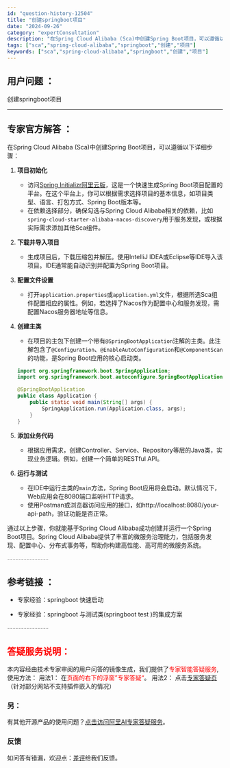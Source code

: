 ```yaml
---
id: "question-history-12504"
title: "创建springboot项目"
date: "2024-09-26"
category: "expertConsultation"
description: "在Spring Cloud Alibaba (Sca)中创建Spring Boot项目，可以遵循以下详细步骤：1. **项目初始化**   - 访问[Spring Initializr阿里云版](https://start.aliyun.com)，这是一个快速生成Spring Boot项目配置的平台"
tags: ["sca","spring-cloud-alibaba","springboot","创建","项目"]
keywords: ["sca","spring-cloud-alibaba","springboot","创建","项目"]
---
```


## 用户问题 ： 
 创建springboot项目  

---------------
## 专家官方解答 ：

在Spring Cloud Alibaba (Sca)中创建Spring Boot项目，可以遵循以下详细步骤：

1. **项目初始化**
   - 访问[Spring Initializr阿里云版](https://start.aliyun.com)，这是一个快速生成Spring Boot项目配置的平台。在这个平台上，你可以根据需求选择项目的基本信息，如项目类型、语言、打包方式、Spring Boot版本等。
   - 在依赖选择部分，确保勾选与Spring Cloud Alibaba相关的依赖，比如`spring-cloud-starter-alibaba-nacos-discovery`用于服务发现，或根据实际需求添加其他Sca组件。

2. **下载并导入项目**
   - 生成项目后，下载压缩包并解压。使用IntelliJ IDEA或Eclipse等IDE导入该项目。IDE通常能自动识别并配置为Spring Boot项目。

3. **配置文件设置**
   - 打开`application.properties`或`application.yml`文件，根据所选Sca组件配置相应的属性。例如，若选择了Nacos作为配置中心和服务发现，需配置Nacos服务器地址等信息。

4. **创建主类**
   - 在项目的主包下创建一个带有`@SpringBootApplication`注解的主类。此注解包含了`@Configuration`、`@EnableAutoConfiguration`和`@ComponentScan`的功能，是Spring Boot应用的核心启动类。
   ```java
   import org.springframework.boot.SpringApplication;
   import org.springframework.boot.autoconfigure.SpringBootApplication;

   @SpringBootApplication
   public class Application {
       public static void main(String[] args) {
           SpringApplication.run(Application.class, args);
       }
   }
   ```

5. **添加业务代码**
   - 根据应用需求，创建Controller、Service、Repository等层的Java类，实现业务逻辑。例如，创建一个简单的RESTful API。

6. **运行与测试**
   - 在IDE中运行主类的`main`方法，Spring Boot应用将会启动。默认情况下，Web应用会在8080端口监听HTTP请求。
   - 使用Postman或浏览器访问应用的接口，如http://localhost:8080/your-api-path，验证功能是否正常。

通过以上步骤，你就能基于Spring Cloud Alibaba成功创建并运行一个Spring Boot项目。Spring Cloud Alibaba提供了丰富的微服务治理能力，包括服务发现、配置中心、分布式事务等，帮助你构建高性能、高可用的微服务系统。


<font color="#949494">---------------</font> 


## 参考链接 ：

* 专家经验：springboot 快速启动 
 
 * 专家经验：springboot 与测试类(springboot test )的集成方案 


 <font color="#949494">---------------</font> 
 


## <font color="#FF0000">答疑服务说明：</font> 

本内容经由技术专家审阅的用户问答的镜像生成，我们提供了<font color="#FF0000">专家智能答疑服务</font>,使用方法：
用法1： 在<font color="#FF0000">页面的右下的浮窗”专家答疑“</font>。
用法2： 点击[专家答疑页](https://answer.opensource.alibaba.com/docs/intro)（针对部分网站不支持插件嵌入的情况）
### 另：


有其他开源产品的使用问题？[点击访问阿里AI专家答疑服务](https://answer.opensource.alibaba.com/docs/intro)。
### 反馈
如问答有错漏，欢迎点：[差评](https://ai.nacos.io/user/feedbackByEnhancerGradePOJOID?enhancerGradePOJOId=12597)给我们反馈。
